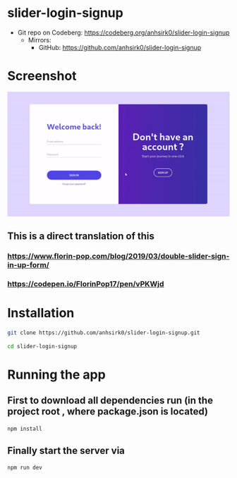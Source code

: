 # slider-login-signup

+ Git repo on Codeberg: <https://codeberg.org/anhsirk0/slider-login-signup>
  - Mirrors:
    + GitHub: <https://github.com/anhsirk0/slider-login-signup>

# Screenshot
![out.gif](https://github.com/anhsirk0/slider-login-signup/blob/master/out.gif)

## This is a direct translation of this
### https://www.florin-pop.com/blog/2019/03/double-slider-sign-in-up-form/  
### https://codepen.io/FlorinPop17/pen/vPKWjd

# Installation

```bash
git clone https://github.com/anhsirk0/slider-login-signup.git
```

```bash
cd slider-login-signup
```

# Running the app

## First to download all dependencies run (in the project root , where package.json is located)
```bash
npm install
```

## Finally start the server via
```bash
npm run dev
```

